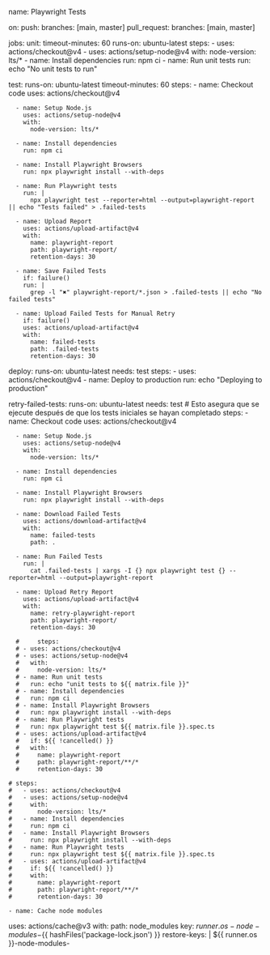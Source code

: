 name: Playwright Tests

on:
push:
branches: [main, master]
pull_request:
branches: [main, master]

jobs:
unit:
timeout-minutes: 60
runs-on: ubuntu-latest
steps: - uses: actions/checkout@v4 - uses: actions/setup-node@v4
with:
node-version: lts/\* - name: Install dependencies
run: npm ci - name: Run unit tests
run: echo "No unit tests to run"

test:
runs-on: ubuntu-latest
timeout-minutes: 60
steps: - name: Checkout code
uses: actions/checkout@v4

      - name: Setup Node.js
        uses: actions/setup-node@v4
        with:
          node-version: lts/*

      - name: Install dependencies
        run: npm ci

      - name: Install Playwright Browsers
        run: npx playwright install --with-deps

      - name: Run Playwright tests
        run: |
          npx playwright test --reporter=html --output=playwright-report || echo "Tests failed" > .failed-tests

      - name: Upload Report
        uses: actions/upload-artifact@v4
        with:
          name: playwright-report
          path: playwright-report/
          retention-days: 30

      - name: Save Failed Tests
        if: failure()
        run: |
          grep -l "✖" playwright-report/*.json > .failed-tests || echo "No failed tests"

      - name: Upload Failed Tests for Manual Retry
        if: failure()
        uses: actions/upload-artifact@v4
        with:
          name: failed-tests
          path: .failed-tests
          retention-days: 30

deploy:
runs-on: ubuntu-latest
needs: test
steps: - uses: actions/checkout@v4 - name: Deploy to production
run: echo "Deploying to production"

retry-failed-tests:
runs-on: ubuntu-latest
needs: test # Esto asegura que se ejecute después de que los tests iniciales se hayan completado
steps: - name: Checkout code
uses: actions/checkout@v4

      - name: Setup Node.js
        uses: actions/setup-node@v4
        with:
          node-version: lts/*

      - name: Install dependencies
        run: npm ci

      - name: Install Playwright Browsers
        run: npx playwright install --with-deps

      - name: Download Failed Tests
        uses: actions/download-artifact@v4
        with:
          name: failed-tests
          path: .

      - name: Run Failed Tests
        run: |
          cat .failed-tests | xargs -I {} npx playwright test {} --reporter=html --output=playwright-report

      - name: Upload Retry Report
        uses: actions/upload-artifact@v4
        with:
          name: retry-playwright-report
          path: playwright-report/
          retention-days: 30

      #     steps:
      # - uses: actions/checkout@v4
      # - uses: actions/setup-node@v4
      #   with:
      #     node-version: lts/*
      # - name: Run unit tests
      #   run: echo "unit tests to ${{ matrix.file }}"
      # - name: Install dependencies
      #   run: npm ci
      # - name: Install Playwright Browsers
      #   run: npx playwright install --with-deps
      # - name: Run Playwright tests
      #   run: npx playwright test ${{ matrix.file }}.spec.ts
      # - uses: actions/upload-artifact@v4
      #   if: ${{ !cancelled() }}
      #   with:
      #     name: playwright-report
      #     path: playwright-report/**/*
      #     retention-days: 30

    # steps:
    #   - uses: actions/checkout@v4
    #   - uses: actions/setup-node@v4
    #     with:
    #       node-version: lts/*
    #   - name: Install dependencies
    #     run: npm ci
    #   - name: Install Playwright Browsers
    #     run: npx playwright install --with-deps
    #   - name: Run Playwright tests
    #     run: npx playwright test ${{ matrix.file }}.spec.ts
    #   - uses: actions/upload-artifact@v4
    #     if: ${{ !cancelled() }}
    #     with:
    #       name: playwright-report
    #       path: playwright-report/**/*
    #       retention-days: 30

    - name: Cache node modules

uses: actions/cache@v3
with:
path: node_modules
key: ${{ runner.os }}-node-modules-${{ hashFiles('package-lock.json') }}
restore-keys: |
${{ runner.os }}-node-modules-
